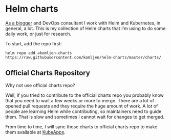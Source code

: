 # Helm charts

[As a blogger](https://akomljen.com) and DevOps consultant I work with Helm and Kubernetes, in general, a lot.
This is my collection of Helm charts that I'm using to do some daily work, or just for research.

To start, add the repo first:
```
helm repo add akomljen-charts https://raw.githubusercontent.com/komljen/helm-charts/master/charts/
```

## Official Charts Repository

Why not use official charts repo?

Well, if you tried to contribute to the official charts repo you probably know that you need to wait a few weeks or more to merge. There are a lot of opened pull requests and they require the huge amount of work. A lot of people are learning Helm while contributing, so maintainers need to guide them. That is slow and sometimes I cannot wait for changes to get merged.

From time to time, I will sync those charts to official charts repo to make them available at [KubeApps](https://kubeapps.com/).
